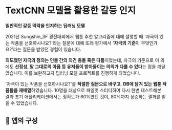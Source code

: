 # TextCNN 모델을 활용한 갈등 인지
**일반적인 갈등 맥락을 인지하는 딥러닝 모델**

2021년 Sungshin_3F 경진대회에서 웹툰 추천 알고리즘에 대해 설명할 때
'자극이 있는 작품을 선호하시나요?'라는 질문에 대해 또래 평가에서
'**자극의 기준**이 무엇인가요?'라는 질문을 받았던 경험이 있습니다.

**의도했던 자극의 정의는 인물 간의 의견 충돌 혹은 다툼**이었는데,
자극의 기준으로 이 외에도 **선정성, 말 그대로의 아픔 등 유저들이 받아들이는 의의가 다를 수 있다**는 점을 깨달았습니다. 이를 보완하고자 딥러닝 모델 프로젝트를 진행하게 되었습니다.

'자극이 있는 작품을 선호하시나요?'를 **적절한 질문으로 바꾸고**, **DB에 담겨 있는 웹툰 작품들을 재배열**하였습니다. 10명을 대상으로 파일럿 스터디하여 다시 한번 테스트해본 결과 초기 애플리케이션에서는 정확도가 60%였던 것이, 80%까지 상승하는 결과를 얻을 수 있었습니다.

## 📌 앱의 구성
